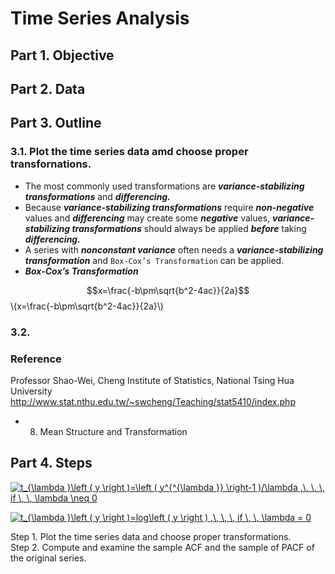 # Time Series Analysis
## Part 1. Objective
## Part 2. Data
## Part 3. Outline
### 3.1. Plot the time series data amd choose proper transfornations.
- The most commonly used transformations are ***variance-stabilizing transformations*** and ***differencing.*** 
- Because ***variance-stabilizing transformations*** require ***non-negative*** values and ***differencing*** may create some ***negative*** values, ***variance-stabilizing transformations*** should always be applied ***before*** taking ***differencing.***
- A series with ***nonconstant variance*** often needs a ***variance-stabilizing transformation*** and ```Box-Cox’s Transformation``` can be applied.
- ***Box-Cox’s Transformation***

<script type="text/javascript" src="http://cdn.mathjax.org/mathjax/latest/MathJax.js?config=default"></script>
$$x=\frac{-b\pm\sqrt{b^2-4ac}}{2a}$$
\\(x=\frac{-b\pm\sqrt{b^2-4ac}}{2a}\\)




### 3.2. 

### Reference
Professor Shao-Wei, Cheng
Institute of Statistics, National Tsing Hua University
http://www.stat.nthu.edu.tw/~swcheng/Teaching/stat5410/index.php
- 08. Mean Structure and Transformation




## Part 4. Steps

<a href="https://www.codecogs.com/eqnedit.php?latex=t_{\lambda&space;}\left&space;(&space;y&space;\right&space;)=\left&space;(&space;y^{^{\lambda&space;}}&space;\right-1&space;)/\lambda&space;,\,&space;\,&space;\,&space;if&space;\,&space;\,&space;\lambda&space;\neq&space;0" target="_blank"><img src="https://latex.codecogs.com/gif.latex?t_{\lambda&space;}\left&space;(&space;y&space;\right&space;)=\left&space;(&space;y^{^{\lambda&space;}}&space;\right-1&space;)/\lambda&space;,\,&space;\,&space;\,&space;if&space;\,&space;\,&space;\lambda&space;\neq&space;0" title="t_{\lambda }\left ( y \right )=\left ( y^{^{\lambda }} \right-1 )/\lambda ,\, \, \, if \, \, \lambda \neq 0" /></a>

<a href="https://www.codecogs.com/eqnedit.php?latex=t_{\lambda&space;}\left&space;(&space;y&space;\right&space;)=log\left&space;(&space;y&space;\right&space;)&space;,\,&space;\,&space;\,&space;if&space;\,&space;\,&space;\lambda&space;=&space;0" target="_blank"><img src="https://latex.codecogs.com/gif.latex?t_{\lambda&space;}\left&space;(&space;y&space;\right&space;)=log\left&space;(&space;y&space;\right&space;)&space;,\,&space;\,&space;\,&space;if&space;\,&space;\,&space;\lambda&space;=&space;0" title="t_{\lambda }\left ( y \right )=log\left ( y \right ) ,\, \, \, if \, \, \lambda = 0" /></a>

Step 1. Plot the time series data and choose proper transformations.  
Step 2. Compute and examine the sample ACF and the sample of PACF of the original series.
